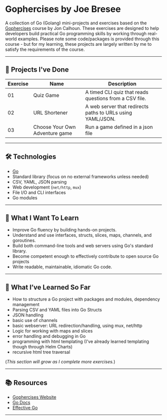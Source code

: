 # Gophercises by Joe Bresee

A collection of Go (Golang) mini-projects and exercises based on the [Gophercises](https://gophercises.com/) course by Jon Calhoun. These exercises are designed to help developers build practical Go programming skills by working through real-world examples. Please note some code/packages is provided through this course - but for my learning, these projects are largely written by me to satisfy the requirements of the course.

---

## 📁 Projects I've Done

| Exercise | Name              | Description                                                   |
|----------|-------------------|---------------------------------------------------------------|
| 01       | Quiz Game         | A timed CLI quiz that reads questions from a CSV file.        |
| 02       | URL Shortener     | A web server that redirects paths to URLs using YAML/JSON.    |
| 03       | Choose Your Own Adventure game          | Run a game defined in a json file                       |

---

## 🛠 Technologies

- [Go](https://golang.org/)
- Standard library (focus on no external frameworks unless needed)
- CSV, YAML, JSON parsing
- Web development (`net/http`, `mux`)
- File I/O and CLI interfaces
- Go modules

---

## 🧠 What I Want To Learn

- Improve Go fluency by building hands-on projects.
- Understand and use interfaces, structs, slices, maps, channels, and goroutines.
- Build both command-line tools and web servers using Go's standard library.
- Become competent enough to effectively contribute to open source Go projects
- Write readable, maintainable, idiomatic Go code.

---

## 🧠 What I’ve Learned So Far

- How to structure a Go project with packages and modules, dependency management
- Parsing CSV and YAML files into Go Structs
- JSON handling
- basic use of channels
- basic webserver: URL redirection/handling, using mux, net/http
- Logic for working with maps and slices
- error handling and debugging in Go
- programming with html templating (I've already learned templating though through Helm Charts)
- recursive html tree traversal

(*This section will grow as I complete more exercises.*)

---

## 📚 Resources

- [Gophercises Website](https://gophercises.com/)
- [Go Docs](https://golang.org/doc/)
- [Effective Go](https://golang.org/doc/effective_go.html)

---